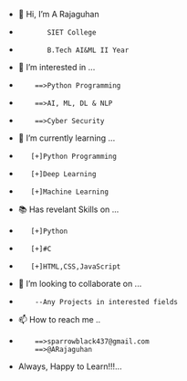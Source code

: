 - 👋 Hi, I’m A Rajaguhan
-            SIET College
-            B.Tech AI&ML II Year

- 👀 I’m interested in ...
-         ==>Python Programming
-         ==>AI, ML, DL & NLP
-         ==>Cyber Security
                  
- 🌱 I’m currently learning ...
-        [+]Python Programming
-        [+]Deep Learning
-        [+]Machine Learning
         
- 📚 Has revelant Skills on ...
-        [+]Python
-        [+]#C
-        [+]HTML,CSS,JavaScript
         
- 💞️ I’m looking to collaborate on ...
-         --Any Projects in interested fields
         
- 📫 How to reach me ..
-         ==>sparrowblack437@gmail.com
          ==>@ARajaguhan

- Always, Happy to Learn!!!...
         
<!---
BlackSparrow-43/BlackSparrow-43 is a ✨ special ✨ repository because its `README.md` (this file) appears on your GitHub profile.
You can click the Preview link to take a look at your changes.
--->
